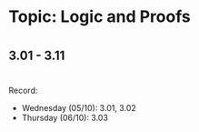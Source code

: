 # Topic:  Logic and Proofs
#
## 3.01 - 3.11
#
Record:
- Wednesday (05/10): 3.01, 3.02
- Thursday (06/10): 3.03